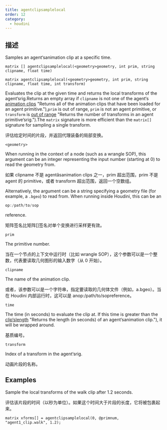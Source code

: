 ```yaml
---
title: agentclipsamplelocal
order: 12
category:
  - houdini
---
```

    
## 描述

Samples an agent‘sanimation clip at a specific time.

`matrix [] agentclipsamplelocal(<geometry>geometry, int prim, string clipname, float time)`

`matrix agentclipsamplelocal(<geometry>geometry, int prim, string clipname, float time, int transform)`

Evaluates the clip at the given time and returns the local transforms of the
agent‘srig.Returns an empty array if `clipname` is not one of the agent‘s
[animation clips](agentclipcatalog.html) "Returns all of the animation clips
that have been loaded for an agent primitive."),`prim` is out of range, `prim`
is not an agent primitive, or `transform` is [out of
range](agenttransformcount.html) "Returns the number of transforms in an agent
primitive‘srig.").The `matrix` signature is more efficient than the
`matrix[]` signature for sampling a single transform.

评估给定时间的片段，并返回代理装备的局部变换。

`<geometry>`

When running in the context of a node (such as a wrangle SOP), this argument
can be an integer representing the input number (starting at 0) to read the
geometry from.

如果 clipname 不是 agentâsanimation
clips 之一，prim 超出范围，prim 不是 agent 的 primitive，或者 transform 超出范围，返回一个空数组。

Alternatively, the argument can be a string specifying a geometry file (for
example, a `.bgeo`) to read from. When running inside Houdini, this can be an

```c
op:/path/to/sop
```

reference.

矩阵签名比矩阵[]签名对单个变换进行采样更有效。

`prim`

The primitive number.

当在一个节点的上下文中运行时（比如 wrangle SOP），这个参数可以是一个整数，代表要读取几何图形的输入数字（从 0 开始）。

`clipname`

The name of the animation clip.

或者，该参数可以是一个字符串，指定要读取的几何体文件（例如，a.bgeo）。当在 Houdini 内部运行时，这可以是 anop:/path/to/sopreference。

`time`

The time (in seconds) to evaluate the clip at. If this time is greater than
the [clip‘slength](agentcliplength.html) "Returns the length (in seconds)
of an agent‘sanimation clip."), it will be wrapped around.

基质编号。

`transform`

Index of a transform in the agent‘srig.

动画片段的名称。

## Examples

Sample the local transforms of the walk clip after 1.2 seconds.

评估该片段的时间（以秒为单位）。如果这个时间大于片段的长度，它将被包裹起来。

    matrix xforms[] = agentclipsamplelocal(0, @primnum, "agent1_clip.walk", 1.2);
